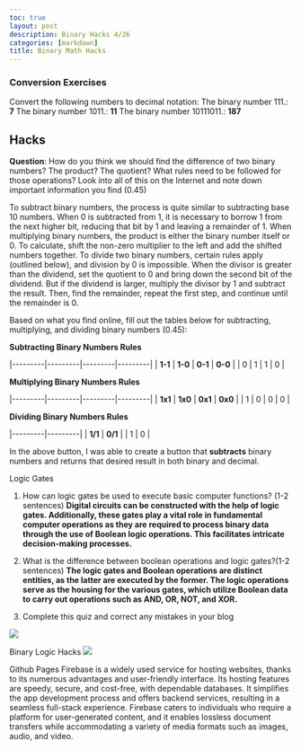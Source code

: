 ```yaml
---
toc: true
layout: post
description: Binary Hacks 4/26
categories: [markdown]
title: Binary Math Hacks
---
```

### Conversion Exercises 

Convert the following numbers to decimal notation:
The binary number 111.: **7**
The binary number 1011.: **11**
The binary number 10111011.: **187**

## Hacks

**Question**: How do you think we should find the difference of two binary numbers? The product? The quotient? What rules need to be followed for those operations? Look into all of this on the Internet and note down important information you find (0.45) 

To subtract binary numbers, the process is quite similar to subtracting base 10 numbers. When 0 is subtracted from 1, it is necessary to borrow 1 from the next higher bit, reducing that bit by 1 and leaving a remainder of 1. When multiplying binary numbers, the product is either the binary number itself or 0. To calculate, shift the non-zero multiplier to the left and add the shifted numbers together. To divide two binary numbers, certain rules apply (outlined below), and division by 0 is impossible. When the divisor is greater than the dividend, set the quotient to 0 and bring down the second bit of the dividend. But if the dividend is larger, multiply the divisor by 1 and subtract the result. Then, find the remainder, repeat the first step, and continue until the remainder is 0.


Based on what you find online, fill out the tables below for subtracting, multiplying, and dividing binary numbers (0.45):


**Subtracting Binary Numbers Rules**

|---------|---------|---------|---------|
| **1-1** | **1-0** | **0-1** | **0-0** |
|    0     |     1    |     1    |     0    |


**Multiplying Binary Numbers Rules**


|---------|---------|---------|---------|
| **1x1** | **1x0** | **0x1** | **0x0** |
|    1     |     0    |    0     |    0     |


**Dividing Binary Numbers Rules**

|---------|---------|
| **1/1** | **0/1** |
|     1    |    0    |        


In the above button, I was able to create a button that **subtracts** binary numbers and returns that desired result in both binary and decimal.


Logic Gates

1. How can logic gates be used to execute basic computer functions? (1-2 sentences) **Digital circuits can be constructed with the help of logic gates. Additionally, these gates play a vital role in fundamental computer operations as they are required to process binary data through the use of Boolean logic operations. This facilitates intricate decision-making processes.**

2. What is the difference between boolean operations and logic gates?(1-2 sentences) **The logic gates and Boolean operations are distinct entities, as the latter are executed by the former. The logic operations serve as the housing for the various gates, which utilize Boolean data to carry out operations such as AND, OR, NOT, and XOR.**

3. Complete this quiz and correct any mistakes in your blog

![]({{site.baseurl}}/khanacademy.png) 


Binary Logic Hacks
![]({{site.baseurl}}/khanacademy.png) 


Github Pages
Firebase is a widely used service for hosting websites, thanks to its numerous advantages and user-friendly interface. Its hosting features are speedy, secure, and cost-free, with dependable databases. It simplifies the app development process and offers backend services, resulting in a seamless full-stack experience. Firebase caters to individuals who require a platform for user-generated content, and it enables lossless document transfers while accommodating a variety of media formats such as images, audio, and video.